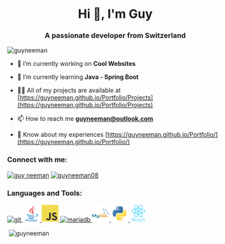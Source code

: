<h1 align="center">Hi 👋, I'm Guy</h1>
<h3 align="center">A passionate developer from Switzerland</h3>

<p align="left"> <img src="https://komarev.com/ghpvc/?username=guyneeman&label=Profile%20views&color=0e75b6&style=flat" alt="guyneeman" /> </p>

- 🔭 I’m currently working on **Cool Websites**

- 🌱 I’m currently learning **Java - Spring Boot**

- 👨‍💻 All of my projects are available at [https://guyneeman.github.io/Portfolio/Projects](https://guyneeman.github.io/Portfolio/Projects)

- 📫 How to reach me **guyneeman@outlook.com**

- 📄 Know about my experiences [https://guyneeman.github.io/Portfolio/](https://guyneeman.github.io/Portfolio/)

<h3 align="left">Connect with me:</h3>
<p align="left">
<a href="https://www.linkedin.com/in/guy-neeman-55017b257" target="blank"><img align="center" src="https://raw.githubusercontent.com/rahuldkjain/github-profile-readme-generator/master/src/images/icons/Social/linked-in-alt.svg" alt="guy neeman" height="30" width="40" /></a>
<a href="https://instagram.com/guyneeman08" target="blank"><img align="center" src="https://raw.githubusercontent.com/rahuldkjain/github-profile-readme-generator/master/src/images/icons/Social/instagram.svg" alt="guyneeman08" height="30" width="40" /></a>
</p>

<h3 align="left">Languages and Tools:</h3>
<p align="left"> <a href="https://git-scm.com/" target="_blank" rel="noreferrer"> <img src="https://www.vectorlogo.zone/logos/git-scm/git-scm-icon.svg" alt="git" width="40" height="40"/> </a> <a href="https://www.java.com" target="_blank" rel="noreferrer"> <img src="https://raw.githubusercontent.com/devicons/devicon/master/icons/java/java-original.svg" alt="java" width="40" height="40"/> </a> <a href="https://developer.mozilla.org/en-US/docs/Web/JavaScript" target="_blank" rel="noreferrer"> <img src="https://raw.githubusercontent.com/devicons/devicon/master/icons/javascript/javascript-original.svg" alt="javascript" width="40" height="40"/> </a> <a href="https://mariadb.org/" target="_blank" rel="noreferrer"> <img src="https://www.vectorlogo.zone/logos/mariadb/mariadb-icon.svg" alt="mariadb" width="40" height="40"/> </a> <a href="https://www.mysql.com/" target="_blank" rel="noreferrer"> <img src="https://raw.githubusercontent.com/devicons/devicon/master/icons/mysql/mysql-original-wordmark.svg" alt="mysql" width="40" height="40"/> </a> <a href="https://www.python.org" target="_blank" rel="noreferrer"> <img src="https://raw.githubusercontent.com/devicons/devicon/master/icons/python/python-original.svg" alt="python" width="40" height="40"/> </a> <a href="https://reactjs.org/" target="_blank" rel="noreferrer"> <img src="https://raw.githubusercontent.com/devicons/devicon/master/icons/react/react-original-wordmark.svg" alt="react" width="40" height="40"/> </a> </p>

<p>&nbsp;<img align="center" src="https://github-readme-stats.vercel.app/api?username=guyneeman&show_icons=true&locale=en" alt="guyneeman" /></p>

